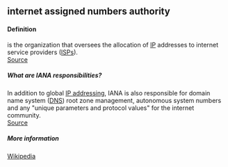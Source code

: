 ## internet assigned numbers authority

<h4>Definition</h4><p>is the organization that oversees the allocation of <a href="https://www.techtarget.com/searchunifiedcommunications/definition/Internet-Protocol">IP</a> addresses to internet service providers (<a href="https://www.techtarget.com/whatis/definition/ISP">ISPs</a>).<br><a href="https://www.techtarget.com/whatis/definition/IANA-Internet-Assigned-Numbers-Authority">Source</a></p><h5>What are IANA responsibilities?</h5><p>In addition to global <a href="https://www.techtarget.com/whatis/definition/IP-address-Internet-Protocol-Address">IP addressing</a>, IANA is also responsible for domain name system (<a href="https://www.techtarget.com/searchnetworking/definition/domain-name-system">DNS</a>) root zone management, autonomous system numbers and any &quot;unique parameters and protocol values&quot; for the internet community.<br><a href="https://www.techtarget.com/whatis/definition/IANA-Internet-Assigned-Numbers-Authority">Source</a></p><h5>More information</h5><p><a href="https://en.wikipedia.org/wiki/Internet_Assigned_Numbers_Authority">Wikipedia</a></p>

